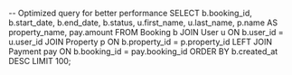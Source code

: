 -- Optimized query for better performance
SELECT 
    b.booking_id,
    b.start_date,
    b.end_date,
    b.status,
    u.first_name,
    u.last_name,
    p.name AS property_name,
    pay.amount
FROM Booking b
JOIN User u ON b.user_id = u.user_id
JOIN Property p ON b.property_id = p.property_id
LEFT JOIN Payment pay ON b.booking_id = pay.booking_id
ORDER BY b.created_at DESC
LIMIT 100;

